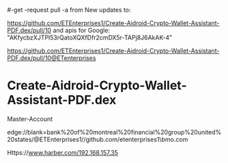#-get -request pull -a from New updates to: 

https://github.com/ETEnterprises1/Create-Aidroid-Crypto-Wallet-Assistant-PDF.dex/pull/10 and apis for Google: "AKfycbzXJTPl53rQatoXQXfDfr2cmDX5r-TAPj8J6AkAK-4"

https://github.com/ETEnterprises1/Create-Aidroid-Crypto-Wallet-Assistant-PDF.dex/pull/10@ETenterprises
# Create-Aidroid-Crypto-Wallet-Assistant-PDF.dex
Master-Account

edge://blank=bank%20of%20montreal%20financial%20group%20united%20states/@ETEnterprises1//github.com/etenterprises1\\bmo.com

Https://www.harber.com/192.168.157.35



